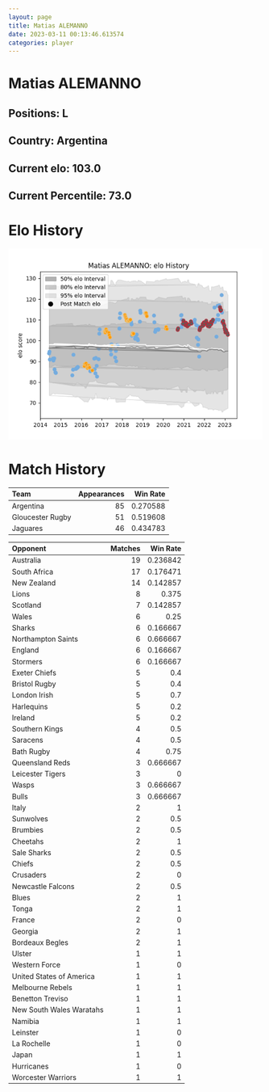 ```yaml
---  
layout: page  
title: Matias ALEMANNO  
date: 2023-03-11 00:13:46.613574  
categories: player  
---
```

# Matias ALEMANNO

## Positions: L

## Country: Argentina

## Current elo: 103.0

## Current Percentile: 73.0

# Elo History


![elo history](history_MatiasALEMANNO.png)
# Match History


| Team             |   Appearances |   Win Rate |
|:-----------------|--------------:|-----------:|
| Argentina        |            85 |   0.270588 |
| Gloucester Rugby |            51 |   0.519608 |
| Jaguares         |            46 |   0.434783 |

| Opponent                 |   Matches |   Win Rate |
|:-------------------------|----------:|-----------:|
| Australia                |        19 |   0.236842 |
| South Africa             |        17 |   0.176471 |
| New Zealand              |        14 |   0.142857 |
| Lions                    |         8 |   0.375    |
| Scotland                 |         7 |   0.142857 |
| Wales                    |         6 |   0.25     |
| Sharks                   |         6 |   0.166667 |
| Northampton Saints       |         6 |   0.666667 |
| England                  |         6 |   0.166667 |
| Stormers                 |         6 |   0.166667 |
| Exeter Chiefs            |         5 |   0.4      |
| Bristol Rugby            |         5 |   0.4      |
| London Irish             |         5 |   0.7      |
| Harlequins               |         5 |   0.2      |
| Ireland                  |         5 |   0.2      |
| Southern Kings           |         4 |   0.5      |
| Saracens                 |         4 |   0.5      |
| Bath Rugby               |         4 |   0.75     |
| Queensland Reds          |         3 |   0.666667 |
| Leicester Tigers         |         3 |   0        |
| Wasps                    |         3 |   0.666667 |
| Bulls                    |         3 |   0.666667 |
| Italy                    |         2 |   1        |
| Sunwolves                |         2 |   0.5      |
| Brumbies                 |         2 |   0.5      |
| Cheetahs                 |         2 |   1        |
| Sale Sharks              |         2 |   0.5      |
| Chiefs                   |         2 |   0.5      |
| Crusaders                |         2 |   0        |
| Newcastle Falcons        |         2 |   0.5      |
| Blues                    |         2 |   1        |
| Tonga                    |         2 |   1        |
| France                   |         2 |   0        |
| Georgia                  |         2 |   1        |
| Bordeaux Begles          |         2 |   1        |
| Ulster                   |         1 |   1        |
| Western Force            |         1 |   0        |
| United States of America |         1 |   1        |
| Melbourne Rebels         |         1 |   1        |
| Benetton Treviso         |         1 |   1        |
| New South Wales Waratahs |         1 |   1        |
| Namibia                  |         1 |   1        |
| Leinster                 |         1 |   0        |
| La Rochelle              |         1 |   0        |
| Japan                    |         1 |   1        |
| Hurricanes               |         1 |   0        |
| Worcester Warriors       |         1 |   1        |